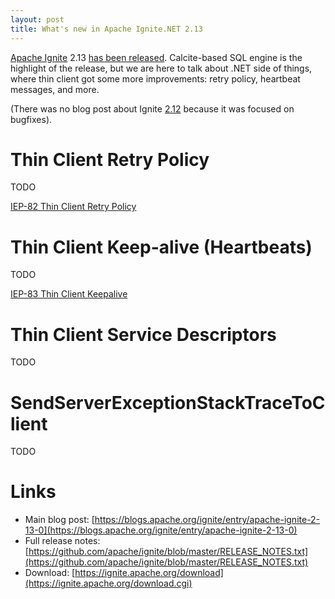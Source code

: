 ```yaml
---
layout: post
title: What's new in Apache Ignite.NET 2.13
---
```


[Apache Ignite](https://ignite.apache.org/) 2.13 [has been released](https://blogs.apache.org/ignite/entry/apache-ignite-2-13-0).
Calcite-based SQL engine is the highlight of the release, but we are here to talk about .NET side of things, where thin client got some more improvements: retry policy, heartbeat messages, and more. 

(There was no blog post about Ignite [2.12](https://blogs.apache.org/ignite/entry/apache-ignite-2-12-0) because it was focused on bugfixes).

# Thin Client Retry Policy

TODO

[IEP-82 Thin Client Retry Policy](https://cwiki.apache.org/confluence/pages/viewpage.action?pageId=195727946)

# Thin Client Keep-alive (Heartbeats)

TODO

[IEP-83 Thin Client Keepalive](https://cwiki.apache.org/confluence/display/IGNITE/IEP-83+Thin+Client+Keepalive)

# Thin Client Service Descriptors

TODO

# SendServerExceptionStackTraceToClient

TODO


# Links

* Main blog post: [https://blogs.apache.org/ignite/entry/apache-ignite-2-13-0](https://blogs.apache.org/ignite/entry/apache-ignite-2-13-0) 
* Full release notes: [https://github.com/apache/ignite/blob/master/RELEASE_NOTES.txt](https://github.com/apache/ignite/blob/master/RELEASE_NOTES.txt)
* Download: [https://ignite.apache.org/download](https://ignite.apache.org/download.cgi)
